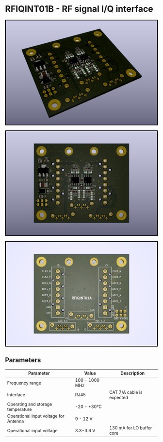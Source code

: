 # RFIQINT01B - RF signal I/Q interface


![RFIQINT01B PCB render](doc/src/img/RFIQINT01A.png)

![RFIQINT01B PCB render](doc/src/img/RFIQINT01A_bottom.png)

![RFIQINT01B PCB render](doc/src/img/RFIQINT01A_top.png)



## Parameters

| Parameter | Value | Description |
|-----------|-------|-------------|
| Frequency range | 100 - 1000 MHz |  |
| Interface | RJ45 | CAT 7/A cable is expected |
| Operating and storage temperature | -20 - +30°C |  |
| Operational input voltage for Antenna | 9 - 12 V |  |
| Operational input voltage  | 3.3-3.6 V | 130 mA for LO buffer core |

